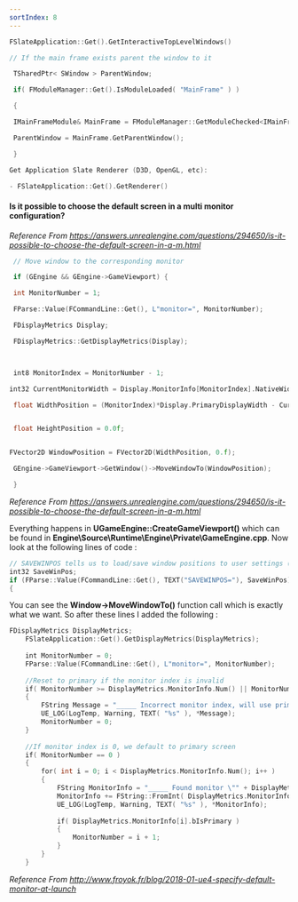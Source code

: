 ```yaml
---
sortIndex: 8
---
```

```cpp
FSlateApplication::Get().GetInteractiveTopLevelWindows()

// If the main frame exists parent the window to it

 TSharedPtr< SWindow > ParentWindow;

 if( FModuleManager::Get().IsModuleLoaded( "MainFrame" ) )

 {

 IMainFrameModule& MainFrame = FModuleManager::GetModuleChecked<IMainFrameModule>( "MainFrame" );

 ParentWindow = MainFrame.GetParentWindow();

 }

Get Application Slate Renderer (D3D, OpenGL, etc):

- FSlateApplication::Get().GetRenderer()
```


#### Is it possible to choose the default screen in a multi monitor configuration?

*Reference From <https://answers.unrealengine.com/questions/294650/is-it-possible-to-choose-the-default-screen-in-a-m.html>*
```cpp
 // Move window to the corresponding monitor

 if (GEngine && GEngine->GameViewport) {

 int MonitorNumber = 1;

 FParse::Value(FCommandLine::Get(), L"monitor=", MonitorNumber);

 FDisplayMetrics Display;

 FDisplayMetrics::GetDisplayMetrics(Display);



 int8 MonitorIndex = MonitorNumber - 1;

int32 CurrentMonitorWidth = Display.MonitorInfo[MonitorIndex].NativeWidth;

 float WidthPosition = (MonitorIndex)*Display.PrimaryDisplayWidth - CurrentMonitorWidth;


 float HeightPosition = 0.0f;


FVector2D WindowPosition = FVector2D(WidthPosition, 0.f);

 GEngine->GameViewport->GetWindow()->MoveWindowTo(WindowPosition);

 }
```
*Reference From <https://answers.unrealengine.com/questions/294650/is-it-possible-to-choose-the-default-screen-in-a-m.html>*



Everything happens in **UGameEngine::CreateGameViewport()** which can be found in **Engine\\Source\\Runtime\\Engine\\Private\\GameEngine.cpp**. Now look at the following lines of code :
```cpp
// SAVEWINPOS tells us to load/save window positions to user settings (this is disabled by default)
int32 SaveWinPos;
if (FParse::Value(FCommandLine::Get(), TEXT("SAVEWINPOS="), SaveWinPos) && SaveWinPos > 0 )
{
```



You can see the **Window->MoveWindowTo()** function call which is exactly what we want. So after these lines I added the following :
```cpp
FDisplayMetrics DisplayMetrics;
    FSlateApplication::Get().GetDisplayMetrics(DisplayMetrics);
 
    int MonitorNumber = 0;
    FParse::Value(FCommandLine::Get(), L"monitor=", MonitorNumber);
 
    //Reset to primary if the monitor index is invalid
    if( MonitorNumber >= DisplayMetrics.MonitorInfo.Num() || MonitorNumber < 0 )
    {
        FString Message = "_____ Incorrect monitor index, will use primary screen instead";
        UE_LOG(LogTemp, Warning, TEXT( "%s" ), *Message);
        MonitorNumber = 0;
    }
 
    //If monitor index is 0, we default to primary screen
    if( MonitorNumber == 0 )
    {
        for( int i = 0; i < DisplayMetrics.MonitorInfo.Num(); i++ ) 
        { 
            FString MonitorInfo = "_____ Found monitor \"" + DisplayMetrics.MonitorInfo[i].Name + "\" (is primary : ";
            MonitorInfo += FString::FromInt( DisplayMetrics.MonitorInfo[i].bIsPrimary ) + FString(")"); 
            UE_LOG(LogTemp, Warning, TEXT( "%s" ), *MonitorInfo); 
 
            if( DisplayMetrics.MonitorInfo[i].bIsPrimary ) 
            { 
                MonitorNumber = i + 1; 
            } 
        } 
    } 
```


*Reference From <http://www.froyok.fr/blog/2018-01-ue4-specify-default-monitor-at-launch>*

